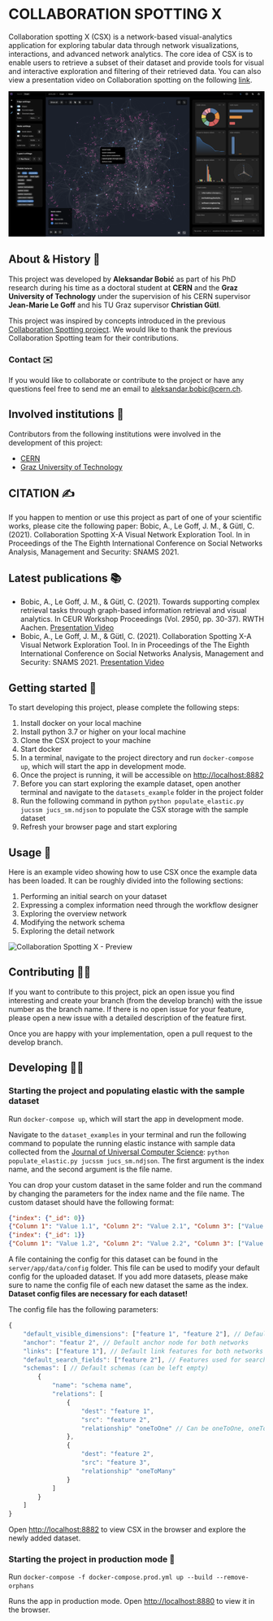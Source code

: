 # COLLABORATION SPOTTING X

Collaboration spotting X (CSX) is a network-based visual-analytics application for exploring tabular data through network visualizations, interactions, and advanced network analytics. The core idea of CSX is to enable users to retrieve a subset of their dataset and provide tools for visual and interactive exploration and filtering of their retrieved data. You can also view a presentation video on Collaboration spotting on the following [link](https://zenodo.org/record/5877309).

![Collaboration Spotting X - Screenshot](https://github.com/aleksbobic/csx/blob/master/cover.png?raw=true)


## About & History 📖

This project was developed by **Aleksandar Bobić** as part of his PhD research during his time as a doctoral student at **CERN** and the **Graz University of Technology** under the supervision of his CERN supervisor **Jean-Marie Le Goff** and his TU Graz supervisor **Christian Gütl**.

This project was inspired by concepts introduced in the previous [Collaboration Spotting project](https://ercim-news.ercim.eu/en111/r-i/collaboration-spotting-a-visual-analytics-platform-to-assist-knowledge-discovery). We would like to thank the previous Collaboration Spotting team for their contributions.

### Contact ✉️
If you would like to collaborate or contribute to the project or have any questions feel free to send me an email to aleksandar.bobic@cern.ch.

## Involved institutions 🏫
Contributors from the following institutions were involved in the development of this project:
* [CERN](https://home.cern/)
* [Graz University of Technology](https://www.tugraz.at/home/)


## CITATION ✍️
If you happen to mention or use this project as part of one of your scientific works, please cite the following paper: Bobic, A., Le Goff, J. M., & Gütl, C. (2021). Collaboration Spotting X-A Visual Network Exploration Tool. In in Proceedings of the The Eighth International Conference on Social Networks Analysis, Management and Security: SNAMS 2021.

## Latest publications 📚
* Bobic, A., Le Goff, J. M., & Gütl, C. (2021). Towards supporting complex retrieval tasks through graph-based information retrieval and visual analytics. In CEUR Workshop Proceedings (Vol. 2950, pp. 30-37). RWTH Aachen. [Presentation Video](https://youtu.be/Xf-JHparbRA)
* Bobic, A., Le Goff, J. M., & Gütl, C. (2021). Collaboration Spotting X-A Visual Network Exploration Tool. In in Proceedings of the The Eighth International Conference on Social Networks Analysis, Management and Security: SNAMS 2021. [Presentation Video](https://zenodo.org/record/5877309)


## Getting started 🏁
To start developing this project, please complete the following steps:

1. Install docker on your local machine
2. Install python 3.7 or higher on your local machine
3. Clone the CSX project to your machine
4. Start docker
5. In a terminal, navigate to the project directory and run `docker-compose up`, which will start the app in development mode.
6. Once the project is running, it will be accessible on [http://localhost:8882](http://localhost:8882)
7. Before you can start exploring the example dataset, open another terminal and navigate to the `datasets_example` folder in the project folder
8. Run the following command in python `python populate_elastic.py jucssm jucs_sm.ndjson` to populate the CSX storage with the sample dataset
9. Refresh your browser page and start exploring

## Usage 🤔
Here is an example video showing how to use CSX once the example data has been loaded. It can be roughly divided into the following sections:

1. Performing an initial search on your dataset
2. Expressing a complex information need through the workflow designer
3. Exploring the overview network
4. Modifying the network schema
5. Exploring the detail network


![Collaboration Spotting X - Preview](https://github.com/aleksbobic/csx/blob/master/cover.gif?raw=true)

## Contributing 🧑‍💻
If you want to contribute to this project, pick an open issue you find interesting and create your branch (from the develop branch) with the issue number as the branch name. If there is no open issue for your feature, please open a new issue with a detailed description of the feature first.

Once you are happy with your implementation, open a pull request to the develop branch.


## Developing 🧑‍💻
### Starting the project and populating elastic with the sample dataset

Run `docker-compose up`, which will start the app in development mode.

Navigate to the `dataset_examples` in your terminal and run the following command to populate the running elastic instance with sample data collected from the [Journal of Universal Computer Science](https://lib.jucs.org/): `python populate_elastic.py jucssm jucs_sm.ndjson`. The first argument is the index name, and the second argument is the file name.

You can drop your custom dataset in the same folder and run the command by changing the parameters for the index name and the file name. The custom dataset should have the following format:

```JSON
{"index": {"_id": 0}}
{"Column 1": "Value 1.1", "Column 2": "Value 2.1", "Column 3": ["Value 3.1.1", "Value 3.1.2"]}
{"index": {"_id": 1}}
{"Column 1": "Value 1.2", "Column 2": "Value 2.2", "Column 3": ["Value 3.2.1", "Value 3.2.2", "Value 3.2.3"]}
```

A file containing the config for this dataset can be found in the `server/app/data/config` folder. This file can be used to modify your default config for the uploaded dataset. If you add more datasets, please make sure to name the config file of each new dataset the same as the index. **Dataset config files are necessary for each dataset!**

The config file has the following parameters:
```JavaScript
{
    "default_visible_dimensions": ["feature 1", "feature 2"], // Default visible features in detail network
    "anchor": "featur 2", // Default anchor node for both networks
    "links": ["feature 1"], // Default link features for both networks
    "default_search_fields": ["feature 2"], // Features used for searching through the start page searchbar
    "schemas": [ // Default schemas (can be left empty)
        {
            "name": "schema name",
            "relations": [
                {
                    "dest": "feature 1",
                    "src": "feature 2",
                    "relationship" "oneToOne" // Can be oneToOne, oneToMany, ManyToOne and manyToMany
                },
                {
                    "dest": "feature 2",
                    "src": "feature 3",
                    "relationship" "oneToMany"
                }
            ]
        }
    ]
}
```


Open [http://localhost:8882](http://localhost:8882) to view CSX in the browser and explore the newly added dataset.

### Starting the project in production mode 🚀

Run `docker-compose -f docker-compose.prod.yml up --build --remove-orphans`

Runs the app in production mode.
Open [http://localhost:8880](http://localhost:8880) to view it in the browser.